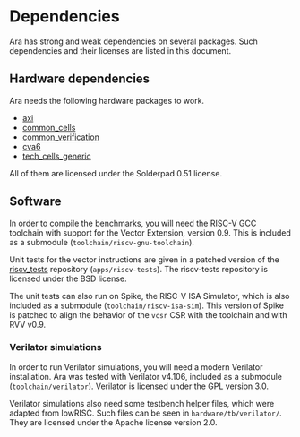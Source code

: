 # Dependencies

Ara has strong and weak dependencies on several packages. Such dependencies and their licenses are listed in this document.

## Hardware dependencies

Ara needs the following hardware packages to work.

- [axi](https://github.com/pulp-platform/axi)
- [common\_cells](https://github.com/pulp-platform/common_cells)
- [common\_verification](https://github.com/pulp-platform/common_verification)
- [cva6](https://github.com/openhwgroup/cva6)
- [tech\_cells\_generic](https://github.com/pulp-platform/tech_cells_generic)

All of them are licensed under the Solderpad 0.51 license.

## Software

In order to compile the benchmarks, you will need the RISC-V GCC toolchain with support for the Vector Extension, version 0.9.
This is included as a submodule (`toolchain/riscv-gnu-toolchain`).

Unit tests for the vector instructions are given in a patched version of the [riscv\_tests](https://github.com/riscv/riscv-tests/) repository (`apps/riscv-tests`).
The riscv-tests repository is licensed under the BSD license.

The unit tests can also run on Spike, the RISC-V ISA Simulator, which is also included as a submodule (`toolchain/riscv-isa-sim`).
This version of Spike is patched to align the behavior of the `vcsr` CSR with the toolchain and with RVV v0.9.

### Verilator simulations

In order to run Verilator simulations, you will need a modern Verilator installation.
Ara was tested with Verilator v4.106, included as a submodule (`toolchain/verilator`).
Verilator is licensed under the GPL version 3.0.

Verilator simulations also need some testbench helper files, which were adapted from lowRISC.
Such files can be seen in `hardware/tb/verilator/`.
They are licensed under the Apache license version 2.0.
